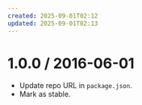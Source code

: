 ```yaml
---
created: 2025-09-01T02:12
updated: 2025-09-01T02:13
---
```

1.0.0 / 2016-06-01
==================

  * Update repo URL in `package.json`.
  * Mark as stable.
